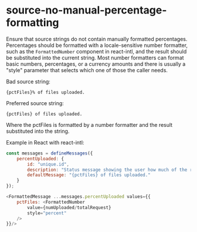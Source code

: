 # source-no-manual-percentage-formatting

Ensure that source strings do not contain manually formatted percentages.
Percentages should be formatted with a locale-sensitive number formatter,
such as the `FormattedNumber` component in react-intl, and the result
should be substituted into the current string. Most number formatters can
format basic numbers, percentages, or a currency amounts and there is
usually a "style" parameter that selects which one of those the caller needs.

Bad source string:

```
{pctFiles}% of files uploaded.
```

Preferred source string:

```
{pctFiles} of files uploaded.
```

Where the pctFiles is formatted by a number formatter and the result
substituted into the string.

Example in React with react-intl:

```js
const messages = defineMessages({
    percentUploaded: {
        id: "unique.id",
        description: "Status message showing the user how much of the requested files have been uploaded so far.",
        defaultMessage: "{pctFiles} of files uploaded."
    }
});

<FormattedMessage ...messages.percentUploaded values={{
    pctFiles: <FormattedNumber
        value={numUploaded/totalRequest}
        style="percent"
    />
}}/>
```